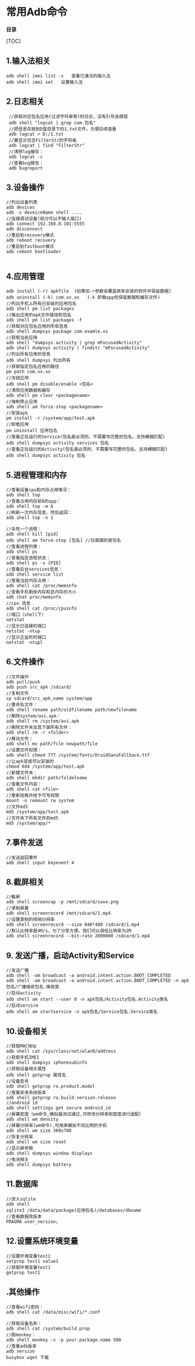 # 常用Adb命令

**目录**

[TOC]

## 1.输入法相关  

	adb shell imei list -s   查看已激活的输入法
	adb shell imei set   设置输入法

## 2.日志相关  
    
     //获取对应包名应用(过滤字符串等)的日志，没有引号会报错
     adb shell "logcat | grep com.包名"                         
     //把信息存放到D盘目录下的1.txt文件，方便后续查看
     adb logcat > D:/1.txt
     //要显示包含FilterStr的字符串
     adb logcat | find "FilterStr"   
     //清除log缓存：
     adb logcat -c
     //查看bug报告：
     adb bugreport
	 
## 3.设备操作
```
//列出设备列表
adb devices
adb -s deveiceName shell ....
//连接调试设备(部分可以不输入端口)
adb connect 192.168.0.101:5555 
adb disconnect
//重启到recovery模式
adb reboot recovery
//重启到fastboot模式
adb reboot bootloader


```
	 
## 4.应用管理
    
 ```
 adb install (-r) apkfile  (如果加-r参数会覆盖原来安装的软件并保留数据)
 adb uninstall (-k) com.xx.xx   (-k 卸载app但保留数据和缓存文件)
 //列出手机上所有已安装的应用包名
 adb shell pm list packages 
 //输出应用的apk文件路径和包名
 adb shell pm list packages -f
 //获取对应包名应用的所有信息
 adb shell dumpsys package com.examle.xx
 //获取当前应用
 adb shell "dumpsys activity | grep mFocusedActivity"
 adb shell dumpsys activity | findstr "mFocusedActivity"
 //列出所有应用的信息
 adb shell dumpsys 列出所有
 //获取指定包名应用的路径
 pm path com.xx.xx 
 //冻结应用
 adb shell pm disable/enable <包名>
 //清除应用数据和缓存
 adb shell pm clear <packagename>
//强制停止应用
adb shell am force-stop <packagename>
//安装apk
pm install -r /system/app/test.apk 
//卸载应用
pm uninstall 应用包名
//查看正在运行的Service(包名是必须的、不需要写完整的包名、支持模糊匹配)
adb shell dumpsys activity services 包名
//查看正在运行的Activity(包名是必须的、不需要写完整的包名、支持模糊匹配)
adb shell dumpsys activity 包名
 ```
	 
## 5.进程管理和内存
```    
//查看设备cpu和内存占用情况：
adb shell top
//查看占用内存前6的app：
adb shell top -m 6
//刷新一次内存信息，然后返回：
adb shell top -n 1

//杀死一个进程：
adb shell kill [pid]
adb shell am force-stop [包名] //后面跟的是包名
//查看进程列表：
adb shell ps
//查看指定进程状态：
adb shell ps -x [PID]
//查看后台services信息：
adb shell service list
//查看当前内存占用：
adb shell cat /proc/meminfo
//查看手机剩余内存和总内存的大小
adb chat proc/meminfo 
//cpu 信息
adb shell cat /proc/cpuinfo
//端口（shell下）
netstat
//显示已连接的端口
netstat -ntup 
//显示正监听的端口
netstat -ntupl 
```

## 6.文件操作
 ```   
//文件操作
adb pull/push
adb push src_apk /sdcard/
//复制文件
cp sdcard/src_apk_name system/app
//重命名文件：
adb shell rename path/oldfilename path/newfilename
//删除system/avi.apk：
adb shell rm /system/avi.apk
//删除文件夹及其下面所有文件：
adb shell rm -r <folder>
//移动文件：
adb shell mv path/file newpath/file
//设置文件权限：
adb shell chmod 777 /system/fonts/DroidSansFallback.ttf
//让apk变成可以安装的
chmod 644 /system/app/test.apk
//新建文件夹：
adb shell mkdir path/foldelname
//查看文件内容：
adb shell cat <file>
//重新挂载并给予可写权限
mount -o remount rw system
//文件md5
md5 /system/app/test.apk 
//文件夹下所有文件的md5
md5 /system/app/* 
```
	
## 7.事件发送
```    
//发送返回事件
adb shell input keyevent 4 
```
	
## 8.截屏相关
```	
//截屏
adb shell screencap -p /mnt/sdcard/save.png
//录制屏幕
adb shell screenrecord /mnt/sdcard/1.mp4
//设置录制的视频分辨率
adb shell screenrecord --size 848*480 /sdcard/1.mp4
//默认比特率是4M/s，为了分享方便，我们可以调低比特率为2M
adb shell screenrecord --bit-rate 2000000 /sdcard/1.mp4
```

## 9. 发送广播，启动Activity和Service
```	
//发送广播
adb shell -am broadcast -a android.intent.action.BOOT_COMPLETED
adb shell -am broadcast -a android.intent.action.BOOT_COMPLETED -n apk包名/广播接收包名.接收类
//启动activity
adb shell am start --user 0 -n apk包名/Activity包名.Activity类名
//启动service
adb shell am startservice -n apk包名/Service包名.Service类名
```

## 10.设备相关
```
//获取MAC地址
adb shell cat /sys/class/net/wlan0/address
//获取手机IMEI
adb shell dumpsys iphonesubinfo 
//获取设备相关属性
adb shell getprop 属性名
//设备型号
adb shell getprop ro.product.model
//查看安卓系统版本
adb shell getprop ro.build.version.release
//android id
adb shell settings get secure android_id
//屏幕密度（wm命令,模拟器测试通过,可修改分辨率和密度进行适配）
adb shell wm density
//屏幕分辨率(wm命令),可用来模拟不同比例的手机
adb shell wm size 360x780
//恢复分辨率
adb shell wm size reset
//显示屏参数
adb shell dumpsys window displays
//电池相关
adb shell dumpsys battery

```

## 11.数据库
```
//进入sqlite
adb shell
sqlite3 /data/data/package(应用包名)/databases/dbname
//查看数据库版本
PRAGMA user_version;

```

## 12.设置系统环境变量
```
//设置环境变量test1
setprop test1 value1
//获取环境变量test1
getprop test1
```
	
	
## .其他操作
```
//查看wifi密码：
adb shell cat /data/misc/wifi/*.conf

//获取设备名称：
adb shell cat /system/build.prop
//跑monkey：
adb shell monkey -v -p your.package.name 500
//查看adb版本
adb version
busybox wget 下载
```
        

	 






